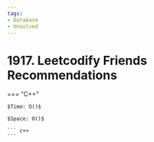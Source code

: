 ```yaml
---
tags:
- Database
- Unsolved
---
```



# 1917. Leetcodify Friends Recommendations

=== "C++"

    $Time: O()$

    $Space: O()$

    ``` c++
    ```